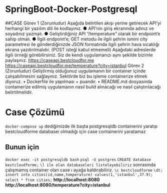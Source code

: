 # SpringBoot-Docker-Postgresql
##CASE
Görev 1 (Zorunludur) Aşağıda belirtilen akışı yerine getirecek API’yi herhangi bir yazılım dili 
ile kodlayınız.
● API’nin giriş ekranında adınız ve soyadınız yazmalı.
● Geliştirdiğiniz API “/temperature” olarak bir endpoint’e sahip olmalı.
● İlgili endpoint’e; GET metodu ile ilgili şehrin ismini city parametresi ile gönderdiğinizde 
JSON formatında ilgili şehrin hava sıcaklığı ekrana yazdırılmalıdır. (POST isteği kabul 
etmemeli)
Aşağıdaki adreslerde ilgili örneği görebilirsiniz. Siz de kendi uygulamanızı aynı şekilde bizimle 
paylaşınız.
https://caseapi.bestcloudfor.me
https://caseapi.bestcloudfor.me/temperature?city=istanbul
Görev 2 (Zorunludur) Geliştirmiş olduğunuz uygulamanın bir container içinde 
çalışabilmesini sağlayınız. Sektörde biz bu işleme containerize etmek diyoruz.
• Dockerfile ile yapılması + puandır.
• README.md dosyasında containerize edilmiş uygulamanın nasıl build alınacağı ve 
nasıl çalıştırılacağı belirtilmelidir.

# Case Çözümü
`docker-compose up`  dediğimizde ilk başta postgresqldb containerini yaratıp bestcloudforme databasei olmadığı için case containerini yaratamaz
## Bunun için 
`docker exec -it postgresqldb bash`
`psql -U postgres`
`CREATE database bestcloudforme;`
`\l ile olan databaseleri listeleyebiliriz`
sonrasında çalışmamış container olan case ı ayağa kaldırabiliriz.
`\c bestcloudforme`
`\dt;`
`insert into cities(id,name,temperature) values(1,'istanbul',37.9);`
`select * from cities;`
**http://localhost:8080** 
**http://localhost:8080/temperature?city=istanbul**
